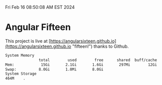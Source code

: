 Fri Feb 16 08:50:08 AM EST 2024

# Angular Fifteen


This project is live at [https://angularsixteen.github.io](https://angularsixteen.github.io "fifteen!") thanks to Github.

```bash
System Memory
               total        used        free      shared  buff/cache   available
Mem:            15Gi       2.1Gi       1.6Gi       297Mi        12Gi        13Gi
Swap:          8.0Gi       1.0Mi       8.0Gi
System Storage
464M	.
